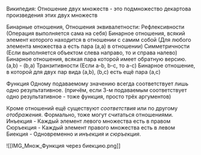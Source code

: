 Википедия: Отношение двух множеств - это подмножество декартова произведения этих двух множеств

Бинарные отношения,
Отношения эквивалетности:
	Рефлексивности (Операция выполняется сама на себя)
		Бинарное отношения, всякий элемент которого находится в отношении с самим собой (Для любого элемента множества a есть пара (a,a) в отношении)
	Симметричности (Если выполняется объектом слева направо, то и справа налево)
		Бинарное отношения, всякая пара которой имеет обратную версию. (a,b) - (b,a)
	Транзитивности (Если a-b, b-c, то a-c)
		Бинарное отношение, в которой для двух пар вида (a,b), (b,c) есть ещё пара (a,c)
	

Функция
	Одному подаваемому значению всегда соответствует лишь одно результативное.
	(причём, если 3-м подаваемым соответствует одно результативное - тоже функция, просто трёх аргументов)

Кроме отношений ещё существуют *соответствия* или по другому *отображения*. Формально, тоже могут считаться отношениями.
Инъекция - Каждый элемент левого множества есть в правом
Сюръекция - Каждый элемент правого множества есть в левом
Биекция - Одновременно и *инъекция* и *сюръекция*.

![[IMG_Множ_Функция через биекцию.png]]